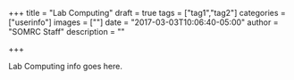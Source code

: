 +++
title = "Lab Computing"
draft = true
tags = ["tag1","tag2"]
categories = ["userinfo"]
images = [""]
date = "2017-03-03T10:06:40-05:00"
author = "SOMRC Staff"
description = ""

+++

Lab Computing info goes here.
